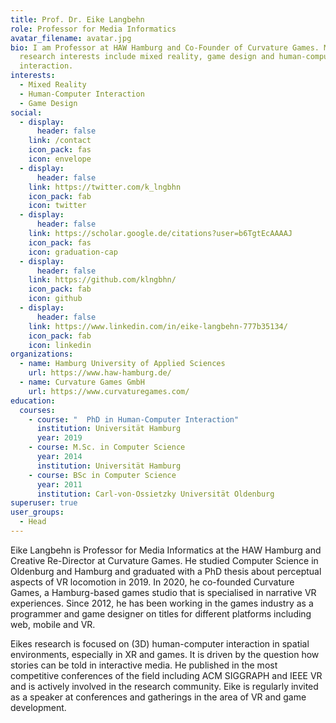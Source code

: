 ```yaml
---
title: Prof. Dr. Eike Langbehn
role: Professor for Media Informatics
avatar_filename: avatar.jpg
bio: I am Professor at HAW Hamburg and Co-Founder of Curvature Games. My
  research interests include mixed reality, game design and human-computer
  interaction.
interests:
  - Mixed Reality
  - Human-Computer Interaction
  - Game Design
social:
  - display:
      header: false
    link: /contact
    icon_pack: fas
    icon: envelope
  - display:
      header: false
    link: https://twitter.com/k_lngbhn
    icon_pack: fab
    icon: twitter
  - display:
      header: false
    link: https://scholar.google.de/citations?user=b6TgtEcAAAAJ
    icon_pack: fas
    icon: graduation-cap
  - display:
      header: false
    link: https://github.com/klngbhn/
    icon_pack: fab
    icon: github
  - display:
      header: false
    link: https://www.linkedin.com/in/eike-langbehn-777b35134/
    icon_pack: fab
    icon: linkedin
organizations:
  - name: Hamburg University of Applied Sciences
    url: https://www.haw-hamburg.de/
  - name: Curvature Games GmbH
    url: https://www.curvaturegames.com/
education:
  courses:
    - course: "  PhD in Human-Computer Interaction"
      institution: Universität Hamburg
      year: 2019
    - course: M.Sc. in Computer Science
      year: 2014
      institution: Universität Hamburg
    - course: BSc in Computer Science
      year: 2011
      institution: Carl-von-Ossietzky Universität Oldenburg
superuser: true
user_groups:
  - Head
---
```

Eike Langbehn is Professor for Media Informatics at the HAW Hamburg and Creative Re-Director at Curvature Games. He studied Computer Science in Oldenburg and Hamburg and graduated with a PhD thesis about perceptual aspects of VR locomotion in 2019. In 2020, he co-founded Curvature Games, a Hamburg-based games studio that is specialised in narrative VR experiences. Since 2012, he has been working in the games industry as a programmer and game designer on titles for different platforms including web, mobile and VR.

Eikes research is focused on (3D) human-computer interaction in spatial environments, especially in XR and games. It is driven by the question how stories can be told in interactive media. He published in the most competitive conferences of the field including ACM SIGGRAPH and IEEE VR and is actively involved in the research community. Eike is regularly invited as a speaker at conferences and gatherings in the area of VR and game development.
